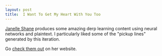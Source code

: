```yaml
---
layout: post
title:  I Want To Get My Heart With You Too
---
```


[Janelle Shane](https://twitter.com/JanelleCShane) produces some amazing derp
learning content using neural networks and plaintext. I particularly liked some
of the "pickup lines" generated by this iteration.

Go [check them out](https://tmblr.co/ZP7VLs2KNCRoC) on her website.

